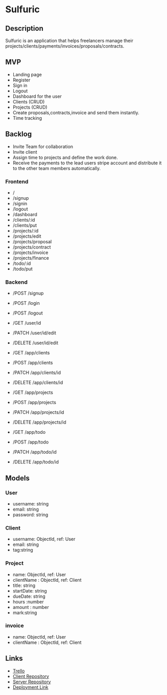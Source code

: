 # Sulfuric

## Description

Sulfuric is an application that helps freelancers manage their projects/clients/payments/invoices/proposals/contracts.

## MVP

* Landing page
* Register
* Sign in
* Logout
* Dashboard for the user
* Clients  (CRUD)
* Projects (CRUD)
* Create proposals,contracts,invoice and send them      instantly.
* Time tracking



## Backlog
* Invite Team for collaboration
* Invite client
* Assign time to projects and define the work done.
* Receive the payments to the lead users stripe account and distribute it to the other team members automatically.





### Frontend

* /
* /signup
* /signin
* /logout
* /dashboard
* /clients/:id
* /clients/put
* /projects/:id
* /projects/edit
* /projects/proposal
* /projects/contract
* /projects/invoice
* /projects/finance
* /todo/:id
* /todo/put


### Backend
* /POST /signup
* /POST /login
* /POST /logout

* /GET /user/id
* /PATCH /user/id/edit
* /DELETE /user/id/edit

* /GET /app/clients
* /POST /app/clients
* /PATCH /app/clients/id
* /DELETE /app/clients/id


* /GET /app/projects
* /POST /app/projects
* /PATCH /app/projects/id
* /DELETE /app/projects/id

* /GET /app/todo
* /POST /app/todo
* /PATCH /app/todo/id
* /DELETE /app/todo/id




## Models

### User
  * username: string
  * email: string
  * password: string

### Client
  * username: ObjectId, ref: User
  * email: string
  * tag:string
 

### Project
  * name: ObjectId, ref: User
  * clientName :  ObjectId, ref: Client
  * title: string
  * startDate: string
  * dueDate: string
  * hours :number
  * amount : number
  * mark:string

### invoice
 * name: ObjectId, ref: User
 * clientName :  ObjectId, ref: Client
 



## Links

* [Trello](https://trello.com/b/UQ0iCAHL/sulfuric)
* [Client Repository](https://github.com/14imran/client-Sulfuric)
* [Server Repository](https://github.com/14imran/server-Sulfuric)
* [Deployment Link](https://sulfuric.herokuapp.com/)